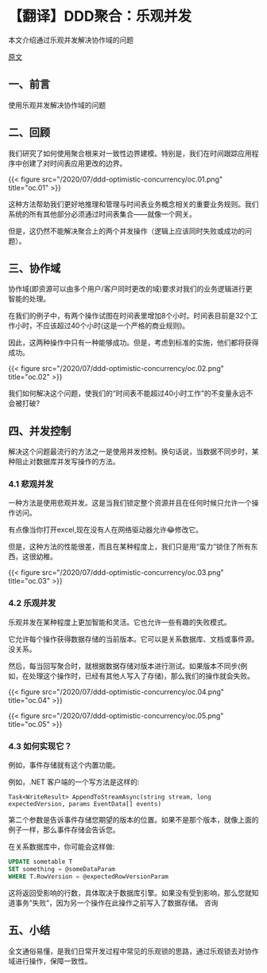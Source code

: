 # 【翻译】DDD聚合：乐观并发

本文介绍通过乐观并发解决协作域的问题

<!--more-->

[原文](https://www.jamesmichaelhickey.com/optimistic-concurrency/)

## 一、前言

使用乐观并发解决协作域的问题

## 二、回顾

我们研究了如何使用聚合根来对一致性边界建模。特别是，我们在时间跟踪应用程序中创建了对时间表应用更改的边界。

{{< figure src="/2020/07/ddd-optimistic-concurrency/oc.01.png" title="oc.01" >}}

这种方法帮助我们更好地推理和管理与时间表业务概念相关的重要业务规则。我们系统的所有其他部分必须通过时间表集合——就像一个网关。

但是，这仍然不能解决聚合上的两个并发操作（逻辑上应该同时失败或成功的问题）。

## 三、协作域

协作域(即资源可以由多个用户/客户同时更改的域)要求对我们的业务逻辑进行更智能的处理。

在我们的例子中，有两个操作试图在时间表里增加8个小时。时间表目前是32个工作小时，不应该超过40个小时(这是一个严格的商业规则)。

因此，这两种操作中只有一种能够成功。但是，考虑到标准的实施，他们都将获得成功。

{{< figure src="/2020/07/ddd-optimistic-concurrency/oc.02.png" title="oc.02" >}}

我们如何解决这个问题，使我们的“时间表不能超过40小时工作”的不变量永远不会被打破?

## 四、并发控制

解决这个问题最流行的方法之一是使用并发控制。换句话说，当数据不同步时，某种阻止对数据库并发写操作的方法。

### 4.1 悲观并发

一种方法是使用悲观并发。这是当我们锁定整个资源并且在任何时候只允许一个操作访问。

有点像当你打开excel,现在没有人在网络驱动器允许😂修改它。

但是，这种方法的性能很差，而且在某种程度上，我们只是用“蛮力”锁住了所有东西，这很幼稚。

{{< figure src="/2020/07/ddd-optimistic-concurrency/oc.03.png" title="oc.03" >}}

### 4.2 乐观并发

乐观并发在某种程度上更加智能和灵活。它也允许一些有趣的失败模式。

它允许每个操作获得数据存储的当前版本。它可以是关系数据库、文档或事件源。没关系。

然后，每当回写聚合时，就根据数据存储对版本进行测试。如果版本不同步(例如，在处理这个操作时，已经有其他人写入了存储)，那么我们的操作就会失败。

{{< figure src="/2020/07/ddd-optimistic-concurrency/oc.04.png" title="oc.04" >}}

{{< figure src="/2020/07/ddd-optimistic-concurrency/oc.05.png" title="oc.05" >}}

### 4.3 如何实现它？

例如，事件存储就有这个内置功能。

例如，.NET 客户端的一个写方法是这样的:

```net
Task<WriteResult> AppendToStreamAsync(string stream, long expectedVersion, params EventData[] events)
```

第二个参数是告诉事件存储您期望的版本的位置。如果不是那个版本，就像上面的例子一样，那么事件存储会告诉您。

在关系数据库中，你可能会这样做:

```sql
UPDATE sometable T
SET something = @someDataParam
WHERE T.RowVersion = @expectedRowVersionParam
```

这将返回受影响的行数，具体取决于数据库引擎。如果没有受到影响，那么您就知道事务“失败”，因为另一个操作在此操作之前写入了数据存储。
咨询

## 五、小结

全文通俗易懂，是我们日常开发过程中常见的乐观锁的思路，通过乐观锁去对协作域进行操作，保障一致性。

